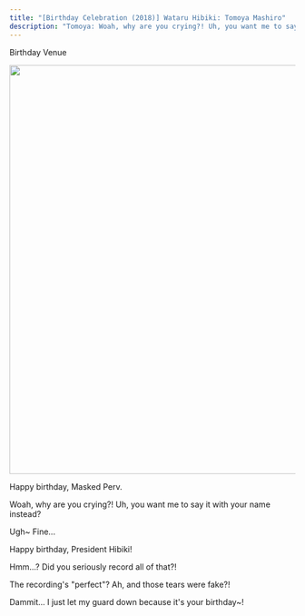 ```yaml
---
title: "[Birthday Celebration (2018)] Wataru Hibiki: Tomoya Mashiro"
description: "Tomoya: Woah, why are you crying?! Uh, you want me to say it with your name instead?"
---
```


<Season s="Winter"/>

<Location>Birthday Venue</Location>

<Image src="/img/tl/idol story/wataru/birthday/2018/tomoya/1.jpg" layout="responsive" width="1280" height="720" quality="100" />

<Bubble character="Tomoya">

Happy birthday, Masked Perv.

Woah, why are you crying?! Uh, you want me to say it with your name instead?

Ugh\~ Fine...

Happy birthday, President Hibiki!

Hmm...? Did you seriously record all of that?!

The recording's "perfect"? Ah, and those tears were fake?!

Dammit... I just let my guard down because it's your birthday\~!

</Bubble>

<Credits tl="[Ren](https://tomoya.moe)" tlc="[Koi](https://twitter.com/gebokuism)" />
